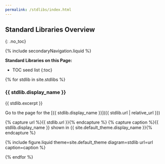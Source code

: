 ```yaml
---
permalink: /stdlibs/index.html
---
```

## Standard Libraries Overview
{: .no_toc}

{% include secondaryNavigation.liquid %}

**Standard Libraries on this Page:**

* TOC seed list
{:toc}

{% for stdlib in site.stdlibs %}

### {{ stdlib.display_name }}

{{ stdlib.excerpt }}

Go to the page for the [{{ stdlib.display_name }}]({{ stdlib.url | relative_url }})

{% capture url %}{{ stdlib.url }}{% endcapture %}
{% capture caption %}{{ stdlib.display_name }} shown in {{ site.default_theme.display_name }}{% endcapture %}

{% include figure.liquid theme=site.default_theme diagram=stdlib url=url caption=caption %}

{% endfor %}
